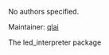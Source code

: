 <div id='led_interpreter-autogenerated' markdown='1'>


<!-- do not edit this file, autogenerated -->

No authors specified.

Maintainer: [qlai](mailto:qlai@todo.todo)

The led_interpreter package



</div>

